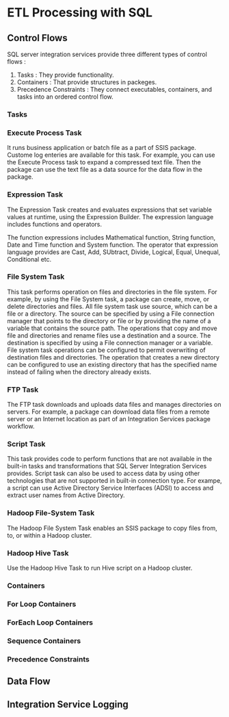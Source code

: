# ETL Processing with SQL

## Control Flows

SQL server integration services provide three different types of control flows :

1. Tasks : They provide functionality.
2. Containers : That provide structures in packeges.
3. Precedence Constraints : They connect executables, containers, and tasks into an ordered control flow.

### Tasks

### Execute Process Task

It runs business application or batch file as a part of SSIS package. Custome log enteries are available for this task. For example, you can use the Execute Process task to expand a compressed text file. Then the package can use the text file as a data source for the data flow in the package.

### Expression Task

The Expression Task creates and evaluates expressions that set variable values at runtime, using the Expression Builder. The expression language includes functions and operators. 

The function expressions includes Mathematical function, String function, Date and Time function and System function. The operator that expression language provides are Cast, Add, SUbtract, Divide, Logical, Equal, Unequal, Conditional etc.

### File System Task

This task performs operation on files and directories in the file system. For example, by using the File System task, a package can create, move, or delete directories and files. All file system task use source, which can be a file or a directory. The source can be specified by using a File connection manager that points to the directory or file or by providing the name of a variable that contains the source path. The operations that copy and move file and directories and rename files use a destination and a source. The destination is specified by using a File connection manager or a variable. File system task operations can be configured to permit overwriting of destination files and directories. The operation that creates a new directory can be configured to use an existing directory that has the specified name instead of failing when the directory already exists.

### FTP Task

The FTP task downloads and uploads data files and manages directories on servers. For example, a package can download data files from a remote server or an Internet location as part of an Integration Services package workflow. 

### Script Task

This task provides code to perform functions that are not available in the built-in tasks and transformations that SQL Server Integration Services provides. Script task can also be used to access data by using other technologies that are not supported in built-in connection type. For exampe, a script can use Active Directory Service Interfaces (ADSI) to access and extract user names from Active Directory.

### Hadoop File-System Task

The Hadoop File System Task enables an SSIS package to copy files from, to, or within a Hadoop cluster.

### Hadoop Hive Task

Use the Hadoop Hive Task to run Hive script on a Hadoop cluster.



### Containers


### For Loop Containers

### ForEach Loop Containers

### Sequence Containers

### Precedence Constraints



## Data Flow

## Integration Service Logging



